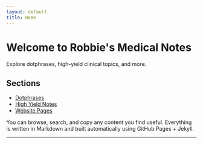 ```yaml
---
layout: default
title: Home
---
```


# Welcome to Robbie's Medical Notes

Explore dotphrases, high-yield clinical topics, and more.

## Sections

- [Dotphrases](/dotphrases/)
- [High Yield Notes](/high_yield/)
- [Website Pages](/Website/)

You can browse, search, and copy any content you find useful. Everything is written in Markdown and built automatically using GitHub Pages + Jekyll.

---
